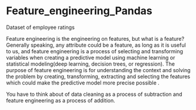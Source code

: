 # Feature_engineering_Pandas
Dataset of employee ratings

Feature engineering is the engineering on features, but what is a feature? Generally speaking, any attribute could be a feature, as long as it is useful to us, and feature engineering is a process of selecting and transforming variables when creating a predictive model using machine learning or statistical modeling(deep learning, decision trees, or regression). The purpose of feature engineering is for understanding the context and solving the problem by creating, transforming, extracting and selecting the features which could make the predictive model more precise possible .

You have to think about of data cleaning as a process of subtraction and feature engineering as a process of addition.
